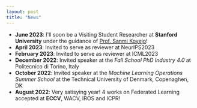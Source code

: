 ```yaml
---
layout: post
title: "News"
---
```


* **June 2023**: I'll soon be a Visiting Student Researcher at <b>Stanford University</b> under the guidance of [Prof. Sanmi Koyejo](https://cs.stanford.edu/people/sanmi/)!
* **April 2023**: Invited to serve as reviewer at NeurIPS2023
* **February 2023**: Invited to serve as reviewer at ICML2023
* **December 2022**: Invited speaker at the *Fall School PhD Industry 4.0* at Politecnico di Torino, Italy
* **October 2022**: Invited speaker at the *Machine Learning Operations Summer School* at the Technical University of Denmark, Copenaghen, DK
* **August 2022**: Very satisying year! 4 works on Federated Learning accepted at <b>ECCV</b>, WACV, IROS and ICPR!
